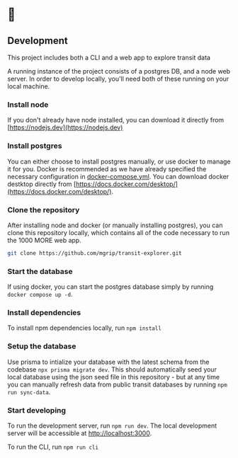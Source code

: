 # 🚞

## Development

This project includes both a CLI and a web app to explore transit data

A running instance of the project consists of a postgres DB, and a node web server. In order to develop locally, you'll need both of these running on your local machine.

### Install node

If you don't already have node installed, you can download it directly from [https://nodejs.dev](https://nodejs.dev)

### Install postgres

You can either choose to install postgres manually, or use docker to manage it for you. Docker is recommended as we have already specified the necessary configuration in [docker-compose.yml](https://github.com/mgrip/transit-explorer/blob/main/docker-compose.yml). You can download docker destktop directly from [https://docs.docker.com/desktop/](https://docs.docker.com/desktop/).

### Clone the repository

After installing node and docker (or manually installing postgres), you can clone this repository locally, which contains all of the code necessary to run the 1000 MORE web app.

```bash
git clone https://github.com/mgrip/transit-explorer.git
```

### Start the database

If using docker, you can start the postgres database simply by running `docker compose up -d`.

### Install dependencies

To install npm dependencies locally, run `npm install`

### Setup the database

Use prisma to intialize your database with the latest schema from the codebase `npx prisma migrate dev`. This should automatically seed your local database using the json seed file in this repository - but at any time you can manually refresh data from public transit databases by running `npm run sync-data`.

### Start developing

To run the development server, run `npm run dev`. The local development server will be accessible at [http://localhost:3000](http://localhost:3000).

To run the CLI, run `npm run cli`
